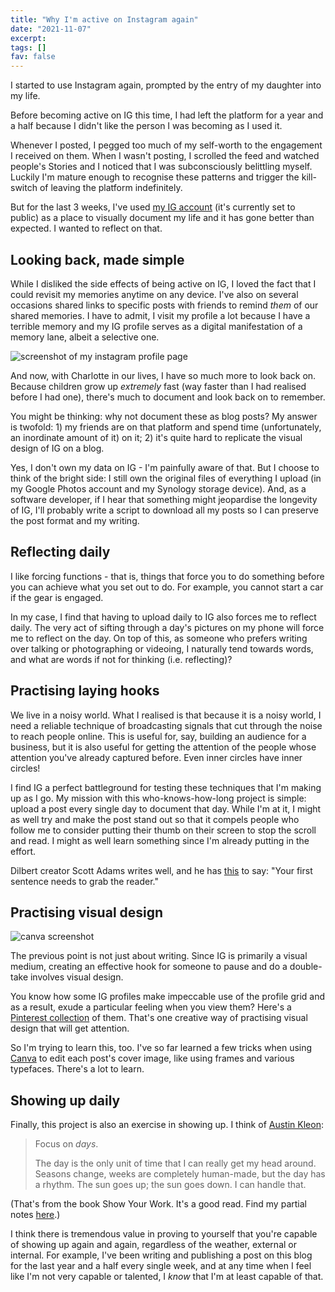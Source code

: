 ```yaml
---
title: "Why I'm active on Instagram again"
date: "2021-11-07"
excerpt: 
tags: []
fav: false
---
```


I started to use Instagram again, prompted by the entry of my daughter into my life.

Before becoming active on IG this time, I had left the platform for a year and a half because I didn't like the person I was becoming as I used it. 

Whenever I posted, I pegged too much of my self-worth to the engagement I received on them. When I wasn't posting, I scrolled the feed and watched people's Stories and I noticed that I was subconsciously belittling myself. Luckily I'm mature enough to recognise these patterns and trigger the kill-switch of leaving the platform indefinitely.

But for the last 3 weeks, I've used [my IG account](https://www.instagram.com/nickangtc/) (it's currently set to public) as a place to visually document my life and it has gone better than expected. I wanted to reflect on that.

## Looking back, made simple
While I disliked the side effects of being active on IG, I loved the fact that I could revisit my memories anytime on any device. I've also on several occasions shared links to specific posts with friends to remind *them* of our shared memories. I have to admit, I visit my profile a lot because I have a terrible memory and my IG profile serves as a digital manifestation of a memory lane, albeit a selective one.

![screenshot of my instagram profile page](/images/instagram-profile-nickang.png)

And now, with Charlotte in our lives, I have so much more to look back on. Because children grow up *extremely* fast (way faster than I had realised before I had one), there's much to document and look back on to remember.

You might be thinking: why not document these as blog posts? My answer is twofold: 1) my friends are on that platform and spend time (unfortunately, an inordinate amount of it) on it; 2) it's quite hard to replicate the visual design of IG on a blog. 

Yes, I don't own my data on IG - I'm painfully aware of that. But I choose to think of the bright side: I still own the original files of everything I upload (in my Google Photos account and my Synology storage device). And, as a software developer, if I hear that something might jeopardise the longevity of IG, I'll probably write a script to download all my posts so I can preserve the post format and my writing.

## Reflecting daily
I like forcing functions - that is, things that force you to do something before you can achieve what you set out to do. For example, you cannot start a car if the gear is engaged.

In my case, I find that having to upload daily to IG also forces me to reflect daily. The very act of sifting through a day's pictures on my phone will force me to reflect on the day. On top of this, as someone who prefers writing over talking or photographing or videoing, I naturally tend towards words, and what are words if not for thinking (i.e. reflecting)?

## Practising laying hooks
We live in a noisy world. What I realised is that because it is a noisy world, I need a reliable technique of broadcasting signals that cut through the noise to reach people online. This is useful for, say, building an audience for a business, but it is also useful for getting the attention of the people whose attention you've already captured before. Even inner circles have inner circles!

I find IG a perfect battleground for testing these techniques that I'm making up as I go. My mission with this who-knows-how-long project is simple: upload a post every single day to document that day. While I'm at it, I might as well try and make the post stand out so that it compels people who follow me to consider putting their thumb on their screen to stop the scroll and read. I might as well learn something since I'm already putting in the effort.

Dilbert creator Scott Adams writes well, and he has [this](https://dilbertblog.typepad.com/the_dilbert_blog/2007/06/the_day_you_bec.html) to say: "Your first sentence needs to grab the reader."

## Practising visual design

![canva screenshot](/images/canva.png)

The previous point is not just about writing. Since IG is primarily a visual medium, creating an effective hook for someone to pause and do a double-take involves visual design.

You know how some IG profiles make impeccable use of the profile grid and as a result, exude a particular feeling when you view them? Here's a [Pinterest collection](https://www.pinterest.com/amr_digital/instagram-grid-ideas/) of them. That's one creative way of practising visual design that will get attention.

So I'm trying to learn this, too. I've so far learned a few tricks when using [Canva](https://www.canva.com/) to edit each post's cover image, like using frames and various typefaces. There's a lot to learn. 

## Showing up daily
Finally, this project is also an exercise in showing up. I think of [Austin Kleon](https://austinkleon.com/2013/12/29/something-small-every-day/):

> Focus on _days_.
> 
> The day is the only unit of time that I can really get my head around. Seasons change, weeks are completely human-made, but the day has a rhythm. The sun goes up; the sun goes down. I can handle that.

(That's from the book Show Your Work. It's a good read. Find my partial notes [here](https://www.nickang.com/2021-03-28-notes-from-show-your-work-by-austin-kleon-part-1/).)

I think there is tremendous value in proving to yourself that you're capable of showing up again and again, regardless of the weather, external or internal. For example, I've been writing and publishing a post on this blog for the last year and a half every single week, and at any time when I feel like I'm not very capable or talented, I *know* that I'm at least capable of that. 
